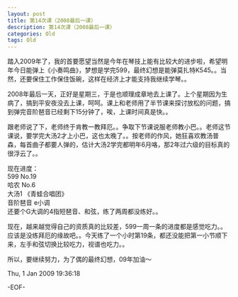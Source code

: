 ```yaml
---
layout: post
title: 第14次课（2008最后一课）
description: 第14次课（2008最后一课）
categories: Old
tags: Old
---
```

踏入2009年了，我的首要愿望当然是今年在琴技上能有比较大的进步啦，希望明年今日能弹上《小奏鸣曲》，梦想是学完599，最终幻想是能弹莫扎特K545。。当然，还要保住工作保住饭碗，这样在经济上才能支持我继续学琴。。  
  
2008年最后一天，正好是星期三，于是也顺理成章地去上课了。上个星期因为生病了，搞到平安夜没去上课，呵呵。课上和老师用了半节课来探讨放松的问题，搞到弹完音阶琶音已经剩下15分钟了，唉，上课时间真是快。。  
  
跟老师说了下，老师终于肯教一教拜厄。。争取下节课说服老师教小巴。。老师这节课说，要学完大汤2才上小巴，这也太晚了。。按老师的作风，她狂喜欢教汤普森，每首曲子都要人弹的，估计大汤2学完都明年6月咯，那2年过六级的目标真的很浮云了。。  
  
现在进度：  
599 No.19  
哈农 No.6  
大汤1 《青蛙合唱团》  
音阶琶音 e小调  
还要个G大调的4指短琶音、和弦，练了两周都没练好。。  
  
现在，越来越觉得自己的资质真的比较差，599一周一条的进度都是感觉吃力。。应该是没练拜厄的缘故吧。。今天练了一个小时第19条，都还没能把第一小节顺下来，左手和弦切换比较吃力，视谱也吃力。。  
  
所以，要继续努力，为了偶的最终幻想，09年加油～

Thu, 1 Jan 2009 19:36:18

-EOF-